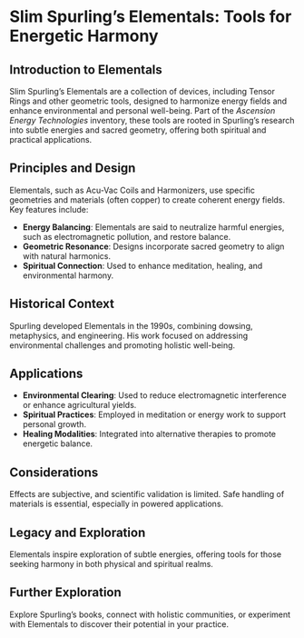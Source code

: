# Slim Spurling’s Elementals: Tools for Energetic Harmony

## Introduction to Elementals
Slim Spurling’s Elementals are a collection of devices, including Tensor Rings and other geometric tools, designed to harmonize energy fields and enhance environmental and personal well-being. Part of the *Ascension Energy Technologies* inventory, these tools are rooted in Spurling’s research into subtle energies and sacred geometry, offering both spiritual and practical applications.

## Principles and Design
Elementals, such as Acu-Vac Coils and Harmonizers, use specific geometries and materials (often copper) to create coherent energy fields. Key features include:
- **Energy Balancing**: Elementals are said to neutralize harmful energies, such as electromagnetic pollution, and restore balance.
- **Geometric Resonance**: Designs incorporate sacred geometry to align with natural harmonics.
- **Spiritual Connection**: Used to enhance meditation, healing, and environmental harmony.

## Historical Context
Spurling developed Elementals in the 1990s, combining dowsing, metaphysics, and engineering. His work focused on addressing environmental challenges and promoting holistic well-being.

## Applications
- **Environmental Clearing**: Used to reduce electromagnetic interference or enhance agricultural yields.
- **Spiritual Practices**: Employed in meditation or energy work to support personal growth.
- **Healing Modalities**: Integrated into alternative therapies to promote energetic balance.

## Considerations
Effects are subjective, and scientific validation is limited. Safe handling of materials is essential, especially in powered applications.

## Legacy and Exploration
Elementals inspire exploration of subtle energies, offering tools for those seeking harmony in both physical and spiritual realms.

## Further Exploration
Explore Spurling’s books, connect with holistic communities, or experiment with Elementals to discover their potential in your practice.